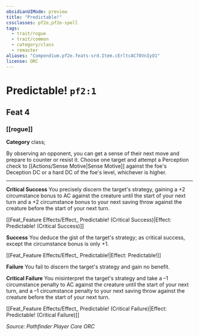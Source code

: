 ```yaml
---
obsidianUIMode: preview
title: "Predictable!"
cssclasses: pf2e,pf2e-spell
tags:
  - trait/rogue
  - trait/common
  - category/class
  - remaster
aliases: "Compendium.pf2e.feats-srd.Item.cErltcAC7OVnIyO1"
license: ORC
---
```

# Predictable! `pf2:1`
## Feat 4
### [[rogue]]

**Category** class; 




By observing an opponent, you can get a sense of their next move and prepare to counter or resist it. Choose one target and attempt a Perception check to [[Actions/Sense Motive|Sense Motive]] against the foe's Deception DC or a hard DC of the foe's level, whichever is higher.

* * *

**Critical Success** You precisely discern the target's strategy, gaining a +2 circumstance bonus to AC against the creature until the start of your next turn and a +2 circumstance bonus to your next saving throw against the creature before the start of your next turn.

[[Feat_Feature Effects/Effect_ Predictable! (Critical Success)|Effect: Predictable! (Critical Success)]]

**Success** You deduce the gist of the target's strategy; as critical success, except the circumstance bonus is only +1.

[[Feat_Feature Effects/Effect_ Predictable!|Effect: Predictable!]]

**Failure** You fail to discern the target's strategy and gain no benefit.

**Critical Failure** You misinterpret the target's strategy and take a –1 circumstance penalty to AC against the creature until the start of your next turn, and a –1 circumstance penalty to your next saving throw against the creature before the start of your next turn.

[[Feat_Feature Effects/Effect_ Predictable! (Critical Failure)|Effect: Predictable! (Critical Failure)]]

*Source: Pathfinder Player Core*
*ORC*